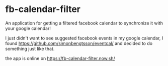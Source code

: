 # fb-calendar-filter
An application for getting a filtered facebook calendar to synchronize it with your google calendar! 

I just didn't want to see suggested facebook events in my google calendar, I found https://github.com/simonbengtsson/eventcal/ and decided to do something just like that.

the app is online on https://fb-calendar-filter.now.sh/
